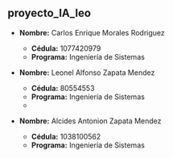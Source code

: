 ## proyecto_IA_leo
- **Nombre:** Carlos Enrique Morales Rodriguez
  - **Cédula:** 1077420979
  - **Programa:** Ingeniería de Sistemas

- **Nombre:** Leonel Alfonso Zapata Mendez
  - **Cédula:** 80554553
  - **Programa:** Ingeniería de Sistemas
  - 
- **Nombre:** Alcides Antonion Zapata Mendez
  - **Cédula:** 1038100562
  - **Programa:** Ingeniería de Sistemas

